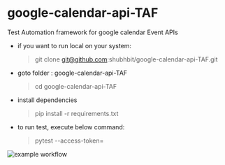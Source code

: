 # google-calendar-api-TAF
Test Automation framework for google calendar Event APIs

- if you want to run local on your system:
  > git clone git@github.com:shubhbit/google-calendar-api-TAF.git
- goto folder : google-calendar-api-TAF
  > cd google-calendar-api-TAF
- install dependencies 
  > pip install -r requirements.txt
- to run test, execute below command:
  > pytest --access-token=<access-token>
  

![example workflow](https://github.com/shubhbit/google-calendar-api-TAF/actions/workflows/main.yml)